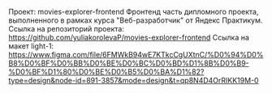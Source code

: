 Проект: movies-explorer-frontend
Фронтенд часть дипломного проекта, выполненного в рамках курса "Веб-разработчик" от Яндекс Практикум.
Ссылка на репозиторий проекта: https://github.com/yuliakorolevaP/movies-explorer-frontend
Ссылка на макет light-1: https://www.figma.com/file/6FMWkB94wE7KTkcCgUXtnC/%D0%94%D0%B8%D0%BF%D0%BB%D0%BE%D0%BC%D0%BD%D1%8B%D0%B9-%D0%BF%D1%80%D0%BE%D0%B5%D0%BA%D1%82?type=design&node-id=891-3857&mode=design&t=qp8N4D4OrRIKK19M-0